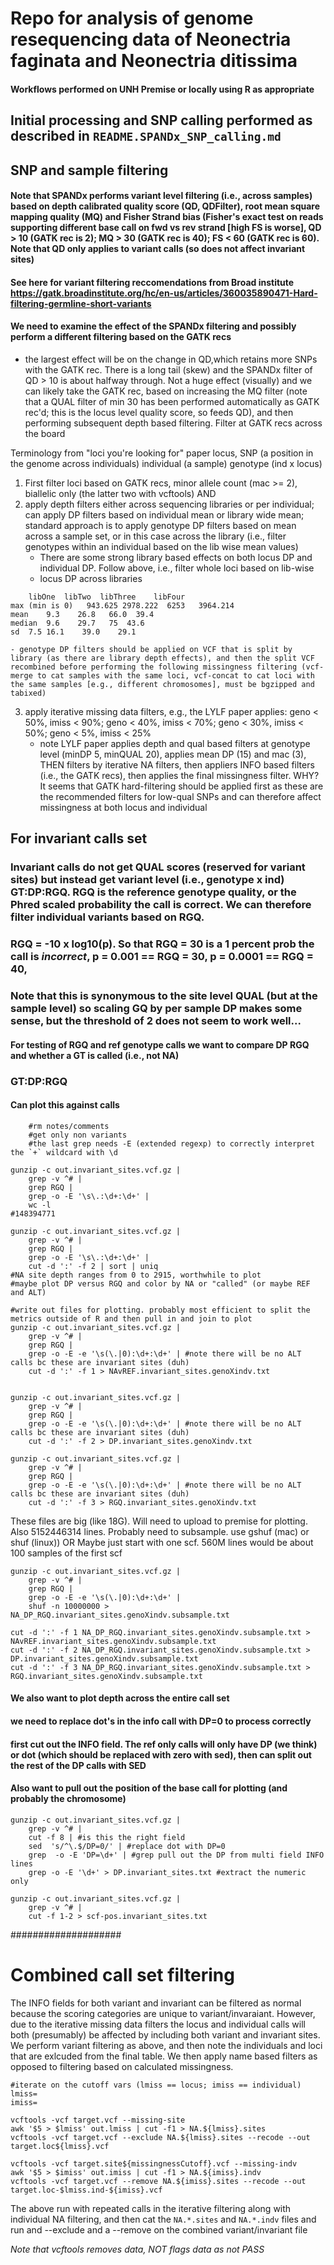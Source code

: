 # Repo for analysis of genome resequencing data of Neonectria faginata and Neonectria ditissima
#### Workflows performed on UNH Premise or locally using R as appropriate

## Initial processing and SNP calling performed as described in `README.SPANDx_SNP_calling.md`

## SNP and sample filtering

#### Note that SPANDx performs variant level filtering (i.e., across samples) based on depth calibrated quality score (QD, QDFilter), root mean square mapping quality (MQ) and Fisher Strand bias (Fisher's exact test on reads supporting different base call on fwd vs rev strand [high FS is worse], QD > 10 (GATK rec is 2); MQ > 30 (GATK rec is 40); FS < 60 (GATK rec is 60). Note that QD only applies to variant calls (so does not affect invariant sites)
#### See here for variant filtering reccomendations from Broad institute https://gatk.broadinstitute.org/hc/en-us/articles/360035890471-Hard-filtering-germline-short-variants
#### We need to examine the effect of the SPANDx filtering and possibly perform a different filtering based on the GATK recs
- the largest effect will be on the change in QD,which retains more SNPs with the GATK rec. There is a long tail (skew) and the SPANDx filter of QD > 10 is about halfway through. Not a huge effect (visually) and we can likely take the GATK rec, based on increasing the MQ filter (note that a QUAL filter of min 30 has been performed automatically as GATK rec'd; this is the locus level quality score, so feeds QD), and then performing subsequent depth based filtering. Filter at GATK recs across the board

Terminology from "loci you're looking for" paper
locus, SNP (a position in the genome across individuals)
individual (a sample)
genotype (ind x locus)

1. First filter loci based on GATK recs, minor allele count (mac >= 2), biallelic only (the latter two with vcftools) AND
2. apply depth filters either across sequencing libraries or per individual; can apply DP filters based on individual mean or library wide mean; standard approach is to apply genotype DP filters based on mean across a sample set, or in this case across the library (i.e., filter genotypes within an individual based on the lib wise mean values)
    - There are some strong library based effects on both locus DP and individual DP. Follow above, i.e., filter whole loci based on lib-wise 
    - locus DP across libraries

```
    libOne  libTwo  libThree    libFour
max (min is 0)   943.625 2978.222  6253   3964.214
mean    9.3    26.8   66.0  39.4
median  9.6    29.7   75  43.6
sd  7.5 16.1    39.0    29.1
```
    - genotype DP filters should be applied on VCF that is split by library (as there are library depth effects), and then the split VCF recombined before performing the following missingness filtering (vcf-merge to cat samples with the same loci, vcf-concat to cat loci with the same samples [e.g., different chromosomes], must be bgzipped and tabixed)
3. apply iterative missing data filters, e.g., the LYLF paper applies: geno < 50%, imiss < 90%; geno < 40%, imiss < 70%; geno < 30%, imiss < 50%; geno < 5%, imiss < 25%
    - note LYLF paper applies depth and qual based filters at genotype level (minDP 5, minQUAL 20), applies mean DP (15) and mac (3), THEN filters by iterative NA filters, then appliers INFO based filters (i.e., the GATK recs), then applies the final missingness filter. WHY? It seems that GATK hard-filtering should be applied first as these are the recommended filters for low-qual SNPs and can therefore affect missingness at both locus and individual


## For invariant calls set
### Invariant calls do not get QUAL scores (reserved for variant sites) but instead get variant level (i.e., genotype x ind) GT:DP:RGQ. RGQ is the reference genotype quality, or the Phred scaled probability the call is correct. We can therefore filter individual variants based on RGQ. 
### RGQ = -10 x log10(p). So that RGQ = 30 is a 1 percent prob the call is *incorrect*, p = 0.001 == RGQ = 30, p = 0.0001 == RGQ = 40,
### Note that this is synonymous to the site level QUAL (but at the sample level) so scaling GQ by per sample DP makes some sense, but the threshold of 2 does not seem to work well...

#### For testing of RGQ and ref genotype calls we want to compare DP RGQ and whether a GT is called (i.e., not NA)
### GT:DP:RGQ
#### Can plot this against calls
```
    #rm notes/comments
    #get only non variants 
    #the last grep needs -E (extended regexp) to correctly interpret the `+` wildcard with \d
    
gunzip -c out.invariant_sites.vcf.gz |
    grep -v ^# | 
    grep RGQ | 
    grep -o -E '\s\.:\d+:\d+' | 
    wc -l
#148394771

gunzip -c out.invariant_sites.vcf.gz |
    grep -v ^# | 
    grep RGQ | 
    grep -o -E '\s\.:\d+:\d+' | 
    cut -d ':' -f 2 | sort | uniq
#NA site depth ranges from 0 to 2915, worthwhile to plot
#maybe plot DP versus RGQ and color by NA or "called" (or maybe REF and ALT)

#write out files for plotting. probably most efficient to split the metrics outside of R and then pull in and join to plot
gunzip -c out.invariant_sites.vcf.gz |
    grep -v ^# | 
    grep RGQ | 
    grep -o -E -e '\s(\.|0):\d+:\d+' | #note there will be no ALT calls bc these are invariant sites (duh)
    cut -d ':' -f 1 > NAvREF.invariant_sites.genoXindv.txt
    
    
gunzip -c out.invariant_sites.vcf.gz |
    grep -v ^# | 
    grep RGQ | 
    grep -o -E -e '\s(\.|0):\d+:\d+' | #note there will be no ALT calls bc these are invariant sites (duh)
    cut -d ':' -f 2 > DP.invariant_sites.genoXindv.txt
    
gunzip -c out.invariant_sites.vcf.gz |
    grep -v ^# | 
    grep RGQ | 
    grep -o -E -e '\s(\.|0):\d+:\d+' | #note there will be no ALT calls bc these are invariant sites (duh)
    cut -d ':' -f 3 > RGQ.invariant_sites.genoXindv.txt
```
These files are big (like 18G). Will need to upload to premise for plotting. Also 5152446314 lines. Probably need to subsample. use gshuf (mac) or shuf (linux)) OR Maybe just start with one scf. 560M lines would be about 100 samples of the first scf
```
gunzip -c out.invariant_sites.vcf.gz |
    grep -v ^# | 
    grep RGQ | 
    grep -o -E -e '\s(\.|0):\d+:\d+' |
    shuf -n 10000000 > NA_DP_RGQ.invariant_sites.genoXindv.subsample.txt

cut -d ':' -f 1 NA_DP_RGQ.invariant_sites.genoXindv.subsample.txt > NAvREF.invariant_sites.genoXindv.subsample.txt
cut -d ':' -f 2 NA_DP_RGQ.invariant_sites.genoXindv.subsample.txt > DP.invariant_sites.genoXindv.subsample.txt
cut -d ':' -f 3 NA_DP_RGQ.invariant_sites.genoXindv.subsample.txt > RGQ.invariant_sites.genoXindv.subsample.txt
```


#### We also want to plot depth across the entire call set
#### we need to replace dot's in the info call with DP=0 to process correctly
#### first cut out the INFO field. The ref only calls will only have DP (we think) or dot (which should be replaced with zero with sed), then can split out the rest of the DP calls with SED
#### Also want to pull out the position of the base call for plotting (and probably the chromosome)
```
gunzip -c out.invariant_sites.vcf.gz |
    grep -v ^# | 
    cut -f 8 | #is this the right field
    sed  's/^\.$/DP=0/' | #replace dot with DP=0
    grep  -o -E 'DP=\d+' | #grep pull out the DP from multi field INFO lines
    grep -o -E '\d+' > DP.invariant_sites.txt #extract the numeric only
    
gunzip -c out.invariant_sites.vcf.gz |
    grep -v ^# | 
    cut -f 1-2 > scf-pos.invariant_sites.txt
```

####################
# Combined call set filtering
The INFO fields for both variant and invariant can be filtered as normal because the scoring categories are unique to variant/invaraiant. However, due to the iterative missing data filters the locus and individual calls will both (presumably) be affected by including both variant and invariant sites. We perform variant filtering as above, and then note the individuals and loci that are exlcuded from the final table. We then apply name based filters as opposed to filtering based on calculated missingness.


```
#iterate on the cutoff vars (lmiss == locus; imiss == individual)
lmiss=
imiss=

vcftools -vcf target.vcf --missing-site
awk '$5 > $lmiss' out.lmiss | cut -f1 > NA.${lmiss}.sites
vcftools -vcf target.vcf --exclude NA.${lmiss}.sites --recode --out target.loc${lmiss}.vcf

vcftools -vcf target.site${missingnessCutoff}.vcf --missing-indv
awk '$5 > $imiss' out.imiss | cut -f1 > NA.${imiss}.indv
vcftools -vcf target.vcf --remove NA.${imiss}.sites --recode --out target.loc-$lmiss.ind-${imiss}.vcf

```
The above run with repeated calls in the iterative filtering along with individual NA filtering, and then cat the `NA.*.sites` and `NA.*.indv` files and run and --exclude and a --remove on the combined variant/invariant file

*Note that vcftools removes data, NOT flags data as not PASS*




